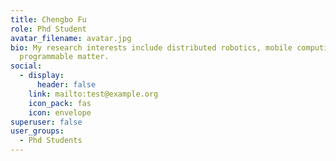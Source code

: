 ```yaml
---
title: Chengbo Fu
role: Phd Student
avatar_filename: avatar.jpg
bio: My research interests include distributed robotics, mobile computing and
  programmable matter.
social:
  - display:
      header: false
    link: mailto:test@example.org
    icon_pack: fas
    icon: envelope
superuser: false
user_groups:
  - Phd Students
---
```

